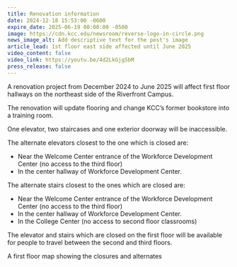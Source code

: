 ```yaml
---
title: Renovation information
date: 2024-12-18 15:53:00 -0600
expire_date: 2025-06-19 00:00:00 -0500
image: https://cdn.kcc.edu/newsroom/reverse-logo-in-circle.png
news_image_alt: Add descriptive text for the post's image
article_lead: 1st floor east side affected until June 2025
video_content: false
video_link: https://youtu.be/4d2LkGjg5bM
press_release: false
---
```

A renovation project from December 2024 to June 2025 will affect first floor hallways on the northeast side of the Riverfront Campus.

The renovation will update flooring and change KCC’s former bookstore into a training room.

One elevator, two staircases and one exterior doorway will be inaccessible.

The alternate elevators closest to the one which is closed are:

* Near the Welcome Center entrance of the Workforce Development Center (no access to the third floor)
* In the center hallway of Workforce Development Center.

The alternate stairs closest to the ones which are closed are:

* Near the Welcome Center entrance of the Workforce Development Center (no access to the third floor)
* In the center hallway of Workforce Development Center.
* In the College Center (no access to second floor classrooms)

The elevator and stairs which are closed on the first floor will be available for people to travel between the second and third floors.

A first floor map showing the closures and alternates
